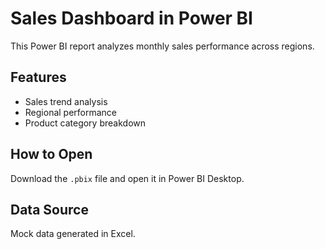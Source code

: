 # Sales Dashboard in Power BI

This Power BI report analyzes monthly sales performance across regions.

## Features
- Sales trend analysis
- Regional performance
- Product category breakdown

## How to Open
Download the `.pbix` file and open it in Power BI Desktop.

## Data Source
Mock data generated in Excel.
